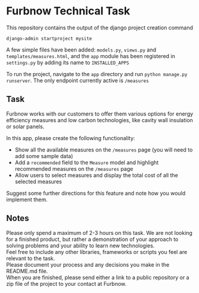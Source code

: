 # Furbnow Technical Task

This repository contains the output of the django project creation command
```
django-admin startproject mysite
```
A few simple files have been added: `models.py`, `views.py` and `templates/measures.html`, and the `app` module has been registered in `settings.py` by adding its name to `INSTALLED_APPS`  

To run the project, navigate to the `app` directory and run `python manage.py runserver`. The only endpoint currently active is `/measures` 

## Task

Furbnow works with our customers to offer them various options for energy efficiency measures and low carbon technologies, like cavity wall insulation or solar panels.  

In this app, please create the following functionality:
- Show all the available measures on the `/measures` page (you will need to add some sample data)
- Add a `recommended` field to the `Measure` model and highlight recommended measures on the `/measures` page
- Allow users to select measures and display the total cost of all the selected measures

Suggest some further directions for this feature and note how you would implement them.

## Notes

Please only spend a maximum of 2-3 hours on this task. We are not looking for a finished product, but rather a demonstration of your approach to solving problems and your ability to learn new technologies.  
Feel free to include any other libraries, frameworks or scripts you feel are relevant to the task.  
Please document your process and any decisions you make in the README.md file.  
When you are finished, please send either a link to a public repository or a zip file of the project to your contact at Furbnow.

